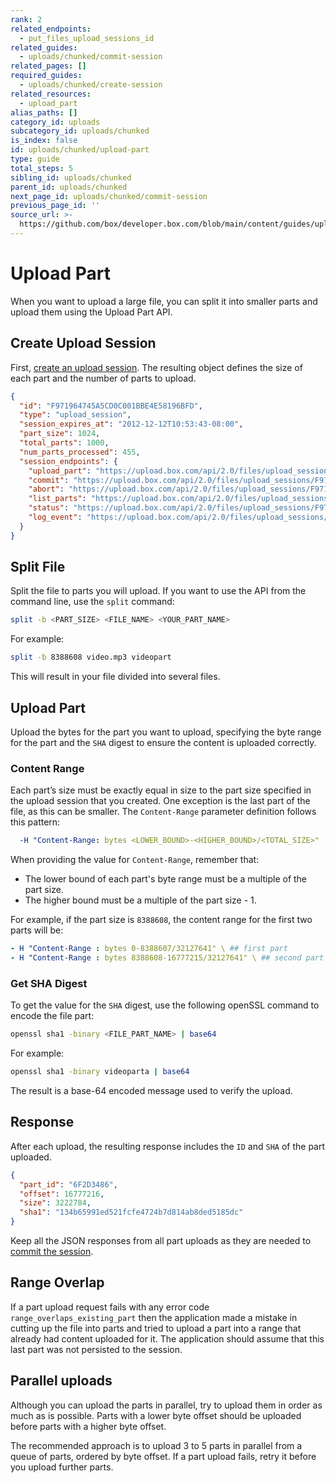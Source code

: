 ```yaml
---
rank: 2
related_endpoints:
  - put_files_upload_sessions_id
related_guides:
  - uploads/chunked/commit-session
related_pages: []
required_guides:
  - uploads/chunked/create-session
related_resources:
  - upload_part
alias_paths: []
category_id: uploads
subcategory_id: uploads/chunked
is_index: false
id: uploads/chunked/upload-part
type: guide
total_steps: 5
sibling_id: uploads/chunked
parent_id: uploads/chunked
next_page_id: uploads/chunked/commit-session
previous_page_id: ''
source_url: >-
  https://github.com/box/developer.box.com/blob/main/content/guides/uploads/chunked/upload-part.md
---
```

# Upload Part

When you want to upload a large file,
you can split it into smaller parts and
upload them using the Upload Part API.

## Create Upload Session

First, [create an upload session][createsession]. The resulting
object defines the size of each part and the number of parts to upload.

<!-- markdownlint-disable line-length -->

```json
{
  "id": "F971964745A5CD0C001BBE4E58196BFD",
  "type": "upload_session",
  "session_expires_at": "2012-12-12T10:53:43-08:00",
  "part_size": 1024,
  "total_parts": 1000,
  "num_parts_processed": 455,
  "session_endpoints": {
    "upload_part": "https://upload.box.com/api/2.0/files/upload_sessions/F971964745A5CD0C001BBE4E58196BFD",
    "commit": "https://upload.box.com/api/2.0/files/upload_sessions/F971964745A5CD0C001BBE4E58196BFD/commit",
    "abort": "https://upload.box.com/api/2.0/files/upload_sessions/F971964745A5CD0C001BBE4E58196BFD",
    "list_parts": "https://upload.box.com/api/2.0/files/upload_sessions/F971964745A5CD0C001BBE4E58196BFD/parts",
    "status": "https://upload.box.com/api/2.0/files/upload_sessions/F971964745A5CD0C001BBE4E58196BFD",
    "log_event": "https://upload.box.com/api/2.0/files/upload_sessions/F971964745A5CD0C001BBE4E58196BFD/log"
  }
}
```

<!-- markdownlint-enable line-length -->

## Split File

Split the file to parts you will upload.
If you want to use the API from the command line,
use the `split` command:

```bash
split -b <PART_SIZE> <FILE_NAME> <YOUR_PART_NAME>
```

For example:

```bash
split -b 8388608 video.mp3 videopart
```

This will result in your file divided into several files.

## Upload Part

Upload the bytes for the part you want to upload, specifying the byte
range for the part and the `SHA` digest to ensure the content is
uploaded correctly.

<Samples id='put_files_upload_sessions_id' >

</Samples>

### Content Range

Each part’s size must be exactly equal in size to the part size
specified in the upload session that you created.
One exception is the last part of the file, as
this can be smaller. The `Content-Range` parameter
definition follows this pattern:

```yaml
  -H "Content-Range: bytes <LOWER_BOUND>-<HIGHER_BOUND>/<TOTAL_SIZE>"
```

When providing the value for `Content-Range`, remember that:

* The lower bound of each part's byte range must be a multiple of the part size.
* The higher bound must be a multiple of the part size - 1.  

For example, if the part size is `8388608`, 
the content range for the first two parts will be:

```yaml
- H "Content-Range : bytes 0-8388607/32127641" \ ## first part
- H "Content-Range : bytes 8388608-16777215/32127641" \ ## second part
```

### Get SHA Digest

To get the value for the `SHA` digest,
use the following openSSL command
to encode the file part:

```bash
openssl sha1 -binary <FILE_PART_NAME> | base64
```

For example:

```bash
openssl sha1 -binary videoparta | base64
```

The result is a base-64 encoded message used to verify the upload.

## Response

After each upload, the resulting response includes 
the `ID` and `SHA` of the part uploaded.

```json
{
  "part_id": "6F2D3486",
  "offset": 16777216,
  "size": 3222784,
  "sha1": "134b65991ed521fcfe4724b7d814ab8ded5185dc"
}
```

<Message warning>

Keep all the JSON responses from all part
uploads as they are needed to [commit the session][commit].

</Message>

## Range Overlap

If a part upload request fails with any error code
`range_overlaps_existing_part` then the application
made a mistake in cutting up the file into parts
and tried to upload a part into a range that already had
content uploaded for it. The application should assume
that this last part was not persisted to the session.

## Parallel uploads

Although you can upload the parts in parallel, try to upload them in
order as much as is possible. Parts with a lower byte offset should be uploaded
before parts with a higher byte offset.

The recommended approach is to upload 3 to 5 parts in parallel from a queue
of parts, ordered by byte offset. If a part upload fails, retry it
before you upload further parts.

[commit]: g://uploads/chunked/commit-session
[createsession]: g://uploads/chunked/create-session